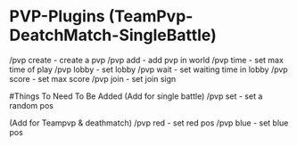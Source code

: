 # PVP-Plugins (TeamPvp-DeatchMatch-SingleBattle)
/pvp create - create a pvp
/pvp add - add pvp in world
/pvp time - set max time of play
/pvp lobby - set lobby
/pvp wait - set waiting time in lobby
/pvp score - set max score
/pvp join - set join sign

#Things To Need To Be Added 
(Add for single battle)
/pvp set - set a random pos

(Add for Teampvp & deathmatch)
/pvp red - set red pos
/pvp blue - set blue pos
